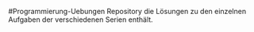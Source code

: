 #Programmierung-Uebungen
Repository die Lösungen zu den einzelnen Aufgaben der verschiedenen Serien enthält.

